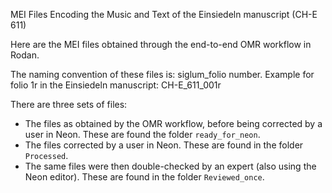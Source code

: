 MEI Files Encoding the Music and Text of the Einsiedeln manuscript (CH-E 611)

Here are the MEI files obtained through the end-to-end OMR workflow in Rodan.

The naming convention of these files is: siglum_folio number. Example for folio 1r in the Einsiedeln manuscript: CH-E_611_001r

There are three sets of files:
  
- The files as obtained by the OMR workflow, before being corrected by a user in Neon. These are found the folder `ready_for_neon`.
- The files corrected by a user in Neon. These are found in the folder `Processed`.
- The same files were then double-checked by an expert (also using the Neon editor). These are found in the folder `Reviewed_once`.
